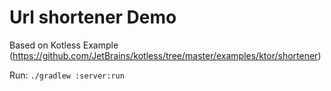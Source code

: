 # Url shortener Demo

Based on Kotless Example (https://github.com/JetBrains/kotless/tree/master/examples/ktor/shortener)


Run: `./gradlew :server:run`
